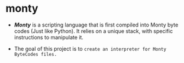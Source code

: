 # monty

- ***Monty*** is a scripting language that is first compiled into Monty byte codes (Just like Python). It relies on a unique stack, with specific instructions to manipulate it.

- The goal of this project is to `create an interpreter for Monty ByteCodes files.`
